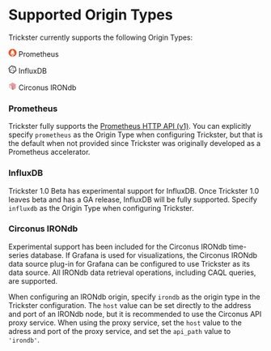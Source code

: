 # Supported Origin Types

Trickster currently supports the following Origin Types:

<img src="./images/external/prom_logo_60.png" width=16 /> Prometheus

<img src="./images/external/influx_logo_60.png" width=16 /> InfluxDB

<img src="./images/external/irondb_logo_60.png" width=16 /> Circonus IRONdb


### Prometheus

Trickster fully supports the [Prometheus HTTP API (v1)](https://prometheus.io/docs/prometheus/latest/querying/api/). You can explicitly specify `prometheus` as the Origin Type when configuring Trickster, but that is the default when not provided since Trickster was originally developed as a Prometheus accelerator.

### InfluxDB

Trickster 1.0 Beta has experimental support for InfluxDB. Once Trickster 1.0 leaves beta and has a GA release, InfluxDB will be fully supported. Specify `influxdb` as the Origin Type when configuring Trickster.

### Circonus IRONdb

Experimental support has been included for the Circonus IRONdb time-series database. If Grafana is used for visualizations, the Circonus IRONdb data source plug-in for Grafana can be configured to use Trickster as its data source. All IRONdb data retrieval operations, including CAQL queries, are supported.

When configuring an IRONdb origin, specify `irondb` as the origin type in the Trickster configuration. The `host` value can be set directly to the address and port of an IRONdb node, but it is recommended to use the Circonus API proxy service. When using the proxy service, set the `host` value to the adress and port of the proxy service, and set the `api_path` value to `'irondb'`.
